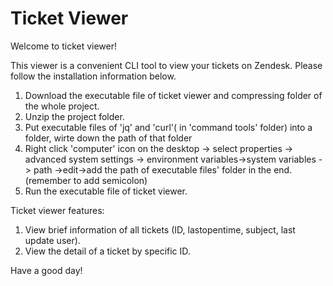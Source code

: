 # Ticket Viewer

Welcome to ticket viewer! 

This viewer is a convenient CLI tool to view your tickets on Zendesk. Please follow the installation information below.

1. Download the executable file of ticket viewer and compressing folder of the whole project.
2. Unzip the project folder.
3. Put executable files of 'jq' and 'curl'( in 'command tools' folder) into a folder, wirte down the path of that folder
4. Right click 'computer' icon on the desktop -> select properties -> advanced system settings -> environment variables->system variables -> path ->edit->add the path of executable files' folder in the end. (remember to add semicolon)
5. Run the executable file of ticket viewer.


Ticket viewer features:

1. View brief information of all tickets (ID, lastopentime, subject, last update user).
2. View the detail of a ticket by specific ID.

Have a good day!

